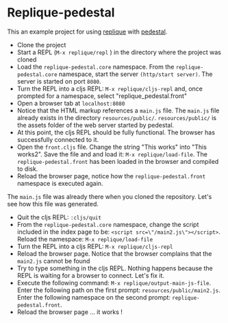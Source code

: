 # Replique-pedestal

This an example project for using [replique](https://github.com/EwenG/replique.el) with [pedestal](https://github.com/pedestal/pedestal).

- Clone the project
- Start a REPL (`M-x replique/repl` ) in the directory where the project was cloned
- Load the `replique-pedestal.core` namespace. From the `replique-pedestal.core` namespace, start the server `(http/start server)`. The server is started on port `8080`.
- Turn the REPL into a cljs REPL: `M-x replique/cljs-repl` and, once prompted for a namespace, select "replique_pedestal.front"
- Open a browser tab at `localhost:8080`
- Notice that the HTML markup references a `main.js` file. The `main.js` file already exists in the directory `resources/public/`. `resources/public/` is the assets folder of the web server started by pedestal.
- At this point, the cljs REPL should be fully functional. The browser has successfully connected to it.
- Open the `front.cljs` file. Change the string "This works" into "This works2". Save the file and and load it: `M-x replique/load-file`. The `replique-pedestal.front` has been loaded in the browser and compiled to disk.
- Reload the browser page, notice how the `replique-pedestal.front` namespace is executed again.


The `main.js` file was already there when you cloned the repository. Let's see how this file was generated.

- Quit the cljs REPL: `:cljs/quit`
- From the `replique-pedestal.core` namespace, change the script included in the index page to be: `<script src=\"/main2.js\"></script>`. Reload the namespace: `M-x replique/load-file`
- Turn the REPL into a cljs REPL: `M-x replique/cljs-repl`
- Reload the browser page. Notice that the browser complains that the `main2.js` cannot be found
- Try to type something in the cljs REPL. Nothing happens because the REPL is waiting for a browser to connect. Let's fix it.
- Execute the following command: `M-x replique/output-main-js-file`. Enter the following path on the first prompt: `resources/public/main2.js`. Enter the following namespace on the second prompt: `replique-pedestal.front`.
- Reload the browser page ... it works !
